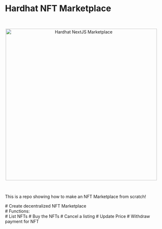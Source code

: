 # Hardhat NFT Marketplace 

<br/>
<p align="center">
<img src="./img/hero.png" width="500" alt="Hardhat NextJS Marketplace">
  

</a>
</p>
<br/>

This is a repo showing how to make an NFT Marketplace from scratch!
<p align="left">
# Create decentralized NFT Marketplace </br>
# Functions: </br>
# List NFTs 
# Buy the NFTs
# Cancel a listing
# Update Price
# Withdraw payment for NFT
          </p>
